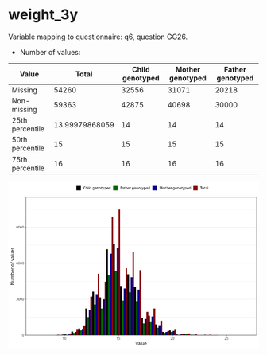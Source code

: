 # weight_3y
Variable mapping to questionnaire: q6, question GG26.
- Number of values:

| Value | Total | Child genotyped | Mother genotyped | Father genotyped |
| ----- | ----- | --------------- | ---------------- | ---------------- |
| Missing | 54260 | 32556 | 31071 | 20218 |
| Non-missing | 59363 | 42875 | 40698 | 30000 |
| 25th percentile | 13.99979868059 | 14 | 14 | 14 |
| 50th percentile | 15 | 15 | 15 | 15 |
| 75th percentile | 16 | 16 | 16 | 16 |



![](weight_3y_n.png)



